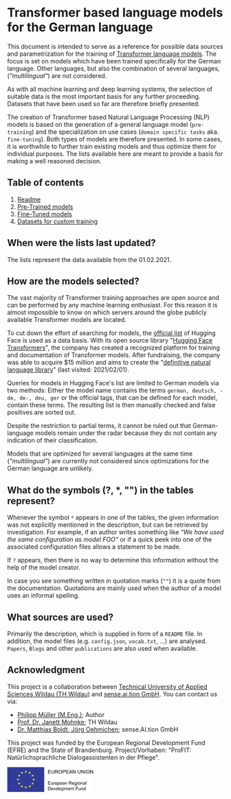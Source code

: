 # Transformer based language models for the German language

This document is intended to serve as a reference for possible data sources and parametrization for the training 
of [Transformer language models](https://arxiv.org/abs/1706.03762). The focus is set on models which have been 
trained specifically for the German language. Other languages, but also the combination of several languages, 
(_"multilingual"_) are not considered.

As with all machine learning and deep learning systems, the selection of suitable data is the most important basis 
for any further proceeding. Datasets that have been used so far are therefore briefly presented.

The creation of Transformer based Natural Language Processing (NLP) models is based on the generation of a 
general language model (`pre-training`) and the specialization on use cases (`domain specific tasks` aka. 
`fine-tuning`). Both types of models are therefore presented. In some cases, it is worthwhile to further train 
existing models and thus optimize them for individual purposes. The lists available here are meant to provide a basis 
for making a well reasoned decision.

## Table of contents
1. [Readme](README.md)
2. [Pre-Trained models](models_pretraining.md)
3. [Fine-Tuned models](models_finetuning.md)
4. [Datasets for custom training](models_datasets.md)


## When were the lists last updated?
The lists represent the data available from the 01.02.2021.

## How are the models selected?

The vast majority of Transformer training approaches are open source and can be performed by any machine learning 
enthusiast. For this reason it is almost impossible to know on which servers around the globe publicly available 
Transformer models are located.

To cut down the effort of searching for models, the [official list](https://huggingface.co/model) of Hugging Face 
is used as a data basis. With its open source library 
"[Hugging Face Transformers](https://github.com/huggingface/transformers)", the company has created a recognized 
platform for training and documentation of Transformer models. After fundraising, the company was able to acquire 
$15 million and aims to create the "[definitive natural language library](https://techcrunch.com/2019/12/17/hugging-face-raises-15-million-to-build-the-definitive-natural-language-processing-library/)"
(last visited: 2021/02/01).

Queries for models in Hugging Face's list are limited to German models via two methods: Either the model name contains 
the terms `german, deutsch, -de, de-, deu, ger` or the official tags, that can be defined for each model, contain 
these terms. The resulting list is then manually checked and false positives are sorted out.

Despite the restriction to partial terms, it cannot be ruled out that German-language models remain under the radar 
because they do not contain any indication of their classification.

Models that are optimized for several languages at the same time (_"multilingual"_) are currently not considered 
since optimizations for the German language are unlikely.

## What do the symbols (?, *, "") in the tables represent?

Whenever the symbol `*` appears in one of the tables, the given information was not explicitly mentioned in the 
description, but can be retrieved by investigation. For example, if an author writes something like 
_"We have used the same configuration as model FOO"_ or if a quick peek into one of the associated configuration 
files allows a statement to be made.

If `?` appears, then there is no way to determine this information without the help of the model creator.

In case you see something written in quotation marks (`""`) it is a quote from the documentation.
Quotations are mainly used when the author of a model uses an informal spelling.

## What sources are used?
Primarily the description, which is supplied in form of a `README` file. In addition, the model files 
(e.g. `config.json`, `vocab.txt`, ...) are analysed.
`Papers`, `Blogs` and other `publications` are also used when available.


## Acknowledgment
This project is a collaboration between [Technical University of Applied Sciences Wildau (TH Wildau)](https://en.th-wildau.de/) and [sense.ai.tion GmbH](https://senseaition.com/).
You can contact us via:
* [Philipp Müller (M.Eng.)](mailto:philipp.mueller@th-wildau.de); Author
* [Prof. Dr. Janett Mohnke](mailto:janett.mohnke@th-wildau.de); TH Wildau
* [Dr. Matthias Boldt, Jörg Oehmichen](mailto:info@SenseAItion.com); sense.AI.tion GmbH 


This project was funded by the European Regional Development Fund (EFRE) and the State of Brandenburg. Project/Vorhaben: "ProFIT: Natürlichsprachliche Dialogassistenten in der Pflege".

<img src="docs/EFRE Logo_rechts_oweb_en_rgb.jpg" alt="Logo of European Regional Development Fund (EFRE)" width="200" />


